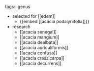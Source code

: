 tags:: genus

- selected for [[edem]]
	- {{embed [[acacia podalyriifolia]]}}
- research
	- [[acacia senegal]]
	- [[acacia mangium]]
	- [[acacia dealbata]]
	- [[acacia auriculiformis]]
	- [[acacia confusa]]
	- [[acacia crassicarpa]]
	- [[acacia decurrens]]